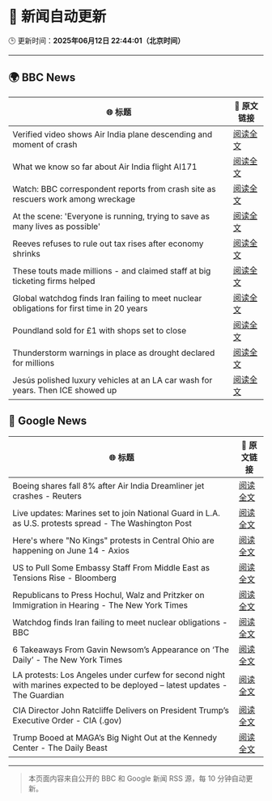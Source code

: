 # 🧠 新闻自动更新

🕒 更新时间：**2025年06月12日 22:44:01（北京时间）**

---

## 🌍 BBC News

| 🌐 标题 | 🔗 原文链接 |
|--------|-------------|
| Verified video shows Air India plane descending and moment of crash | [阅读全文](https://www.bbc.com/news/videos/cy4kxq9e9gqo) |
| What we know so far about Air India flight AI171 | [阅读全文](https://www.bbc.com/news/articles/c5y5nq170z4o) |
| Watch: BBC correspondent reports from crash site as rescuers work among wreckage | [阅读全文](https://www.bbc.com/news/videos/c74qpwg7pwno) |
| At the scene: 'Everyone is running, trying to save as many lives as possible' | [阅读全文](https://www.bbc.com/news/articles/cdd28g18vl4o) |
| Reeves refuses to rule out tax rises after economy shrinks | [阅读全文](https://www.bbc.com/news/articles/cy5e6ly9qq3o) |
| These touts made millions - and claimed staff at big ticketing firms helped | [阅读全文](https://www.bbc.com/news/articles/ce3vrw4v3q2o) |
| Global watchdog finds Iran failing to meet nuclear obligations for first time in 20 years | [阅读全文](https://www.bbc.com/news/articles/ce3v6w2qr12o) |
| Poundland sold for £1 with shops set to close | [阅读全文](https://www.bbc.com/news/articles/c36594lr29ko) |
| Thunderstorm warnings in place as drought declared for millions | [阅读全文](https://www.bbc.com/news/articles/c14k6vp62zxo) |
| Jesús polished luxury vehicles at an LA car wash for years. Then ICE showed up | [阅读全文](https://www.bbc.com/news/articles/czxylvq392xo) |

## 📰 Google News

| 🌐 标题 | 🔗 原文链接 |
|--------|-------------|
| Boeing shares fall 8% after Air India Dreamliner jet crashes - Reuters | [阅读全文](https://news.google.com/rss/articles/CBMiqwFBVV95cUxOYnMxWE0zMGpPYk0ya1hHT2RvLUhTZ1h1N2VYeEJkeGhtUFpaNTY4Y2NoRWVzaUVpLTNDZGxXZ3Nic1NBcVdPMndVM2F5ZXQ5ZXVCOGtjQ1lIQU1sUkdxQ3AtMU5sV1NPcWxvMWtLMFl6N3AyNjJreFZIWDRkbWk0OEN4a2c4LTZCMENyZ3hnTFhXQkI4ZTFCZkRFcGppUUdqdnRRM0Z3N1dRZ28?oc=5) |
| Live updates: Marines set to join National Guard in L.A. as U.S. protests spread - The Washington Post | [阅读全文](https://news.google.com/rss/articles/CBMijAFBVV95cUxQVW1ENmNIVmJVN2lTTVVXMDVRYm05ZE1ocjd3U252MDNLcUZSRG9lemQ3T0N1OGhSZmhFYVowTHA3bGtvU2V1OExiaGVEWGtkeENTUFpldm51Yl9KRlgwX1FnWjd3OUgxYXZsV2xSNnUwcnc4dWpSMmYtVkN2UHV2dmlNeEVLYTd6M2hqWQ?oc=5) |
| Here's where "No Kings" protests in Central Ohio are happening on June 14 - Axios | [阅读全文](https://news.google.com/rss/articles/CBMilwFBVV95cUxOb2lDZnBYb3UyMm9iVXpKUEc1elk5UjFFSFBTM0h1aTBvMkFzRVp3UmJ2NEMxd25WM0JHSHZoX0l5TFN4cWtyZXpFNHFJVl9NU2xScE8xRW40RWE4NTFoM0F4anY1ZlQ3Q1JxbzhtY1RYVksxRmxCMUQxcW1tQXFReDNTYVN0QlVYNGdzQ3l3b0tpVTBCV2tz?oc=5) |
| US to Pull Some Embassy Staff From Middle East as Tensions Rise - Bloomberg | [阅读全文](https://news.google.com/rss/articles/CBMisgFBVV95cUxPV0VUR1FjekxicHJTZlBZazh0aVpkT2YwWnI5c2tmb2trUXpQUUpOT0s1VWZGVzdtdm1DS2Nad0JMNGZyVFYxTUhZYndDQV8tUXFwdEMzRlNJY0UtVGpoVmlyRk42cWttVTYteFhoZ2l6am5XS2U4bzBwVGdGTC0yQndYR1RTY1hsRVRpSjNrT19zcWgxMEtvOEhXZzlkMmZ5MEh3d2RZUlZxWlpsaG1KLWZB?oc=5) |
| Republicans to Press Hochul, Walz and Pritzker on Immigration in Hearing - The New York Times | [阅读全文](https://news.google.com/rss/articles/CBMingFBVV95cUxORVhKM0ZSR2QwcVhqdXVrNW5YXzRtWWJ1NXBNeWZ1WHRHa2NmTVBSNndSb2YwZFV6d1kxOXVkM09Ob3kzWWVZT2kxZm5xWkhudlNHM2dvdXRLVjB2Vml3STB4WGtJaTIzMmxhQkRWN081bHlBUkFJcWlyNFlUWElQMV9kR1hlR2VxT1RBTUFqRVNDMXpUQmRDSjV2Z01iQQ?oc=5) |
| Watchdog finds Iran failing to meet nuclear obligations - BBC | [阅读全文](https://news.google.com/rss/articles/CBMiWkFVX3lxTE92bDJ2ZW02X3NUM2dUbTIya0hoZHYwYVFObTFYcDNXcVZ3VFpJQk5BVzNHdFZzMEE2c2pOWkxJZS1ybzRnaUxrbHVrRTBlcVJKNjd3dWhLS1BZd9IBX0FVX3lxTE9Jd3VncEFRblh1ZXNzSW5wMmNhaWM1cVNYY3FQNXZWcVJtSXExRkJQUU5vQXJxWlRmeXdCQ1NJbDZHMjBYaEFfTkhQbWQxb1E0ODF3OVZpcUpyY3BhQjkw?oc=5) |
| 6 Takeaways From Gavin Newsom’s Appearance on ‘The Daily’ - The New York Times | [阅读全文](https://news.google.com/rss/articles/CBMijAFBVV95cUxNUVBTa25iQ2pRWk1ORWE5X2Y2WFZDZ3J2bnM2a0FBdHpRcm9MZUlZSVJiMlFoU2RXeDJobHk2R19iRGNfb3JfLUJhSGd5dkFFRDI1NjVPaUkzYndQcVRxX2FoMDdpS1RBQ29OX2t0R2oyY2V1X2ZxdWFUOWZFRWJsbVBLOHdlcGxPZXNhNg?oc=5) |
| LA protests: Los Angeles under curfew for second night with marines expected to be deployed – latest updates - The Guardian | [阅读全文](https://news.google.com/rss/articles/CBMi8wFBVV95cUxPc1Fmd2l5bjVjbVNlMmd3OExHc0RzVTRqZnRuOTlxaFdvcEJJenlRaEk5SlBabllKM19qWDlTc1czamk4cDhUTGo0WnVVeXFCWkJvNjNaaEF4YzNWRFVDREViQmpxeFA4VnAtT3JZOGh4MXRTRkVkVDFmMnk0TVg2alQtc3g2MHpRZmRqZHJNaUNfeE04RXBKQXhvUUcwZXFtWTVOVUY2dkpjNEF6TlphLWoycmJ6UVM4N19QNGgyRUowekt6N1BRbEM1d1A0NU5fT0pLWDkyYmNTQ2NjU3pUVm55aG8wcU9HMVMwWWVFdTE0eTg?oc=5) |
| CIA Director John Ratcliffe Delivers on President Trump’s Executive Order - CIA (.gov) | [阅读全文](https://news.google.com/rss/articles/CBMiqwFBVV95cUxQSlhIWElUOEFTQTNTZXpmUjlxRm1HeGxEYTlzd0s0enZHdklrZkc5M3pnbWtXLVJLWmNzSF84UUlYZ1JrajdDOFcwWkwyNkx2RW1SMjdlQW9UR1JadDZzM3JIcWJJbGhXcmRaTlB5TjJSZ2VEd1B2eG9lM0ZEUmQ5NExVWF8wYVhGbXFlaXJ1M3RxdkFSUjBOMmE2WE5OZXlxcEVIcTdtU1NLZUk?oc=5) |
| Trump Booed at MAGA’s Big Night Out at the Kennedy Center - The Daily Beast | [阅读全文](https://news.google.com/rss/articles/CBMikAFBVV95cUxOS0NmMnhZMzdoNTZYYzh3dnRTWnVGXzJCN25LbnZNbGZtRXEtZV93ck1Ua210Y3ZHRUxUbkl2emYxVFN0Mkt1ZlJmUFJ6dkdNRE13V2UxX0xZV0l6VWhILXhuWGRMaDZ3a29seEdhbTlud2k1QldYNXdqLVBtb2VkaUtGazRxbURzVWZlN0s1VUk?oc=5) |

---
> 本页面内容来自公开的 BBC 和 Google 新闻 RSS 源，每 10 分钟自动更新。